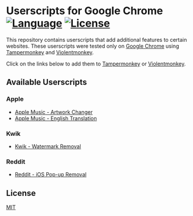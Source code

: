 # Userscripts for Google Chrome <br> [![Language](https://img.shields.io/badge/Language-JavaScript-f1e05a.svg)](https://developer.mozilla.org/en-US/docs/Web/JavaScript) [![License](https://img.shields.io/badge/License-MIT-blue.svg)](https://github.com/MrBukLau/userscripts-for-google-chrome/blob/master/LICENSE)

This repository contains userscripts that add additional features to certain websites. These userscripts were tested only on [Google Chrome](https://www.google.com/chrome/) using [Tampermonkey](https://chrome.google.com/webstore/detail/tampermonkey/dhdgffkkebhmkfjojejmpbldmpobfkfo) and [Violentmonkey](https://chrome.google.com/webstore/detail/violentmonkey/jinjaccalgkegednnccohejagnlnfdag).

Click on the links below to add them to [Tampermonkey](https://tampermonkey.net/) or [Violentmonkey](https://violentmonkey.github.io/).

## Available Userscripts
### Apple
* [Apple Music - Artwork Changer](https://github.com/MrBukLau/userscripts-for-google-chrome/raw/master/javascripts/apple_music_artwork_changer.user.js)
* [Apple Music - English Translation](https://github.com/MrBukLau/userscripts-for-google-chrome/raw/master/javascripts/apple_music_english_translation.user.js)
### Kwik
* [Kwik - Watermark Removal](https://github.com/MrBukLau/userscripts-for-google-chrome/raw/master/javascripts/kwik_watermark_removal.user.js)
### Reddit
* [Reddit - iOS Pop-up Removal](https://github.com/MrBukLau/userscripts-for-google-chrome/raw/master/javascripts/reddit_ios_pop_up_removal.user.js)

## License
[MIT](https://github.com/MrBukLau/userscripts-for-google-chrome/blob/master/LICENSE)
